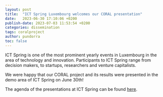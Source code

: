 ```yaml
---
layout: post
title:  "ICT Spring Luxembourg welcomes our CORAL presentation"
date:   2023-06-30 17:10:06 +0200
publish-date: 2023-07-03 11:53:54 +0200
categories: dissemination
tags: coralproject
author: pundorra
toc: false
---
```


ICT Spring is one of the most prominent yearly events in Luxembourg in the area of technology and innovation. Participants to ICT Spring range from decision makers, to startups, researchers and venture capitalists. 

We were happy that our CORAL project and its results were presented in the demo area of ICT Spring on June 30th!

The agenda of the presentations at ICT Spring can be found [here](https://www.ictspring.com/programme/side-events/luxembourg-house-of-cybersecurity-demo-area-programme).

